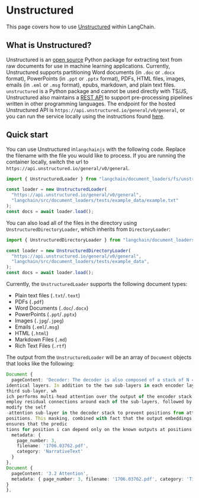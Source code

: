 # Unstructured

This page covers how to use [Unstructured](https://unstructured.io) within LangChain.

## What is Unstructured?

Unstructured is an [open source](https://github.com/Unstructured-IO/unstructured) Python package
for extracting text from raw documents for use in machine learning applications. Currently,
Unstructured supports partitioning Word documents (in `.doc` or `.docx` format),
PowerPoints (in `.ppt` or `.pptx` format), PDFs, HTML files, images,
emails (in `.eml` or `.msg` format), epubs, markdown, and plain text files.
`unstructured` is a Python package and cannot be used directly with TS/JS, Unstructured
also maintains a [REST API](https://github.com/Unstructured-IO/unstructured-api) to support
pre-processing pipelines written in other programming languages. The endpoint for the
hosted Unstructured API is `https://api.unstructured.io/general/v0/general`, or you can run
the service locally using the instructions found
[here](https://github.com/Unstructured-IO/unstructured-api#dizzy-instructions-for-using-the-docker-image).

## Quick start

You can use Unstructured in`langchainjs` with the following code.
Replace the filename with the file you would like to process.
If you are running the container locally, switch the url to
`https://api.unstructured.io/general/v0/general`.

```typescript
import { UnstructuredLoader } from "langchain/document_loaders/fs/unstructured";

const loader = new UnstructuredLoader(
  "https://api.unstructured.io/general/v0/general",
  "langchain/src/document_loaders/tests/example_data/example.txt"
);
const docs = await loader.load();
```

You can also load all of the files in the directory using `UnstructuredDirectoryLoader`,
which inherits from `DirectoryLoader`:

```typescript
import { UnstructuredDirectoryLoader } from "langchain/document_loaders/fs/unstructured";

const loader = new UnstructuredDirectoryLoader(
  "https://api.unstructured.io/general/v0/general",
  "langchain/src/document_loaders/tests/example_data",
);
const docs = await loader.load();
```

Currently, the `UnstructuredLoader` supports the following document types:

* Plain text files (`.txt`/`.text`)
* PDFs (`.pdf`)
* Word Documents (`.doc`/`.docx`)
* PowerPoints (`.ppt`/`.pptx`)
* Images (`.jpg`/`.jpeg`)
* Emails (`.eml`/`.msg`)
* HTML (`.html`)
* Markdown Files (`.md`)
* Rich Text Files (`.rtf`)

The output from the `UnstructuredLoader` will be an array of `Document` objects that looks
like the following:

```typescript
Document {
  pageContent: 'Decoder: The decoder is also composed of a stack of N = 6
identical layers. In addition to the two sub-layers in each encoder layer, the decoder inserts a
third sub-layer, wh
ich performs multi-head attention over the output of the encoder stack. Similar to the encoder, we
employ residual connections around each of the sub-layers, followed by layer normalization. We also
modify the self
-attention sub-layer in the decoder stack to prevent positions from attending to subsequent
positions. This masking, combined with fact that the output embeddings are offset by one position,
ensures that the predic
tions for position i can depend only on the known outputs at positions less than i.',
  metadata: {
    page_number: 3,
    filename: '1706.03762.pdf',
    category: 'NarrativeText'
  }
},
Document {
  pageContent: '3.2 Attention',
  metadata: { page_number: 3, filename: '1706.03762.pdf', category: 'Title'
}
},
```
